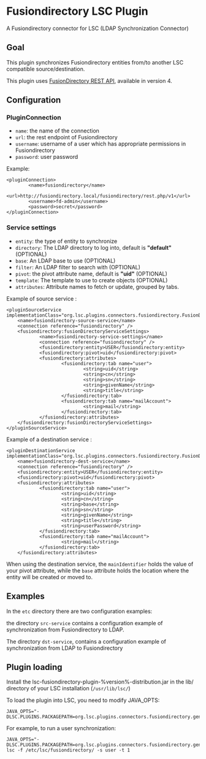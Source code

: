 # Fusiondirectory LSC Plugin

A Fusiondirectory connector for LSC (LDAP Synchronization Connector)

## Goal

This plugin synchronizes Fusiondirectory entities from/to another LSC compatible source/destination.

This plugin uses [FusionDirectory REST API](https://rest.fusiondirectory.org), available in version 4.

## Configuration

### PluginConnection

+ `name`: the name of the connection
+ `url`: the rest endpoint of Fusiondirectory
+ `username`: username of a user which has appropriate permissions in Fusiondirectory 
+ `password`: user password

Example: 

```
<pluginConnection>
        <name>fusiondirectory</name>
        <url>http://fusiondirectory.local/fusiondirectory/rest.php/v1</url>
        <username>fd-admin</username>
        <password>secret</password>
</pluginConnection>
```

### Service settings

+ `entity`: the type of entity to synchronize
+ `directory`: The LDAP directory to log into,  default is **"default"** (OPTIONAL)
+ `base`: An LDAP base to use (OPTIONAL)
+ `filter`: An LDAP filter to search with (OPTIONAL)
+ `pivot`: the pivot attribute name, default is **"uid"** (OPTIONAL)
+ `template`: The template to use to create objects (OPTIONAL)
+ `attributes`: Attribute names to fetch or update, grouped by tabs.

Example of source service :

```
<pluginSourceService implementationClass="org.lsc.plugins.connectors.fusiondirectory.FusionDirectorySrcService">
    <name>fusiondirectory-source-service</name>
    <connection reference="fusiondirectory" />
    <fusiondirectory:fusionDirectoryServiceSettings>
            <name>fusiondirectory-service-settings</name>
            <connection reference="fusiondirectory" />
            <fusiondirectory:entity>USER</fusiondirectory:entity>
            <fusiondirectory:pivot>uid</fusiondirectory:pivot>
            <fusiondirectory:attributes>
                    <fusiondirectory:tab name="user">
                            <string>uid</string>
                            <string>cn</string>
                            <string>sn</string>
                            <string>givenName</string>
                            <string>title</string>
                    </fusiondirectory:tab>
                    <fusiondirectory:tab name="mailAccount">
                            <string>mail</string>
                    </fusiondirectory:tab>
            </fusiondirectory:attributes>
    </fusiondirectory:fusionDirectoryServiceSettings>
</pluginSourceService>
```

Example of a destination service :

```
<pluginDestinationService implementationClass="org.lsc.plugins.connectors.fusiondirectory.FusionDirectoryDstService">
    <name>fusiondirectory-dest-service</name>
    <connection reference="fusiondirectory" />
    <fusiondirectory:entity>USER</fusiondirectory:entity>
    <fusiondirectory:pivot>uid</fusiondirectory:pivot>
    <fusiondirectory:attributes>
            <fusiondirectory:tab name="user">
                    <string>uid</string>
                    <string>cn</string>
                    <string>base</string>
                    <string>sn</string>
                    <string>givenName</string>
                    <string>title</string>
                    <string>userPassword</string>
            </fusiondirectory:tab>
            <fusiondirectory:tab name="mailAccount">
                    <string>mail</string>
            </fusiondirectory:tab>
    </fusiondirectory:attributes>
```

When using the destination service, the `mainIdentifier` holds the value of your pivot attribute, while the `base` attribute holds the location where the entity will be created or moved to.


## Examples

In the `etc` directory there are two configuration examples:

the directory `src-service` contains a configuration example of synchronization from Fusiondirectory to LDAP. 

The directory `dst-service`, contains a configuration example of synchronization from LDAP to Fusiondirectory

## Plugin loading

Install the lsc-fusiondirectory-plugin-%version%-distribution.jar in the lib/ directory of your LSC installation (`/usr/lib/lsc/`)

To load the plugin into LSC, you need to modify JAVA_OPTS: 

```
JAVA_OPTS="-DLSC.PLUGINS.PACKAGEPATH=org.lsc.plugins.connectors.fusiondirectory.generated"
```

For example, to run a user synchronization: 

```
JAVA_OPTS="-DLSC.PLUGINS.PACKAGEPATH=org.lsc.plugins.connectors.fusiondirectory.generated" lsc -f /etc/lsc/fusiondirectory/ -s user -t 1
```
